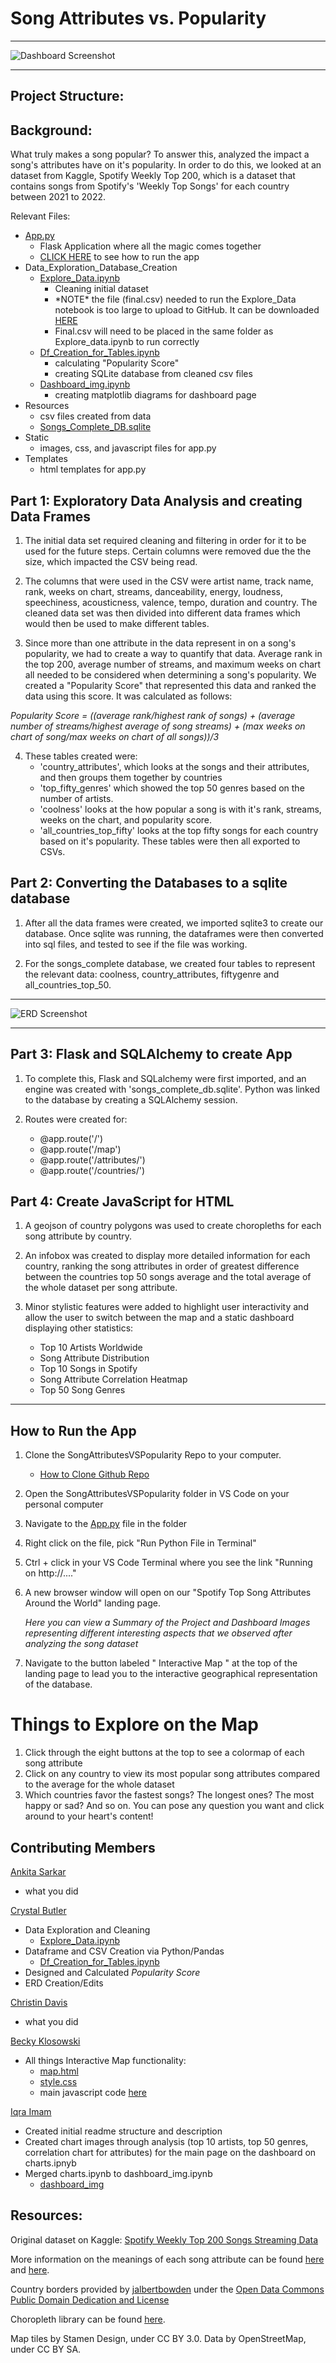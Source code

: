 # Song Attributes vs. Popularity
- - -
![Dashboard Screenshot](static/Images/full_map_screenshot.png)
- - -
## **Project Structure:**
## **Background:**
What truly makes a song popular? To answer this, analyzed the impact a song's attributes have on it's popularity. In order to do this, we looked at an dataset from Kaggle, Spotify Weekly Top 200, which is a dataset that contains songs from Spotify's 'Weekly Top Songs' for each country between 2021 to 2022. 


Relevant Files:
- [App.py](app.py)
  - Flask Application where all the magic comes together
  - [CLICK HERE](#how-to-run-the-app) to see how to run the app
- Data_Exploration_Database_Creation
  - [Explore_Data.ipynb](Data_Exploration__Database_Creation/Explore_data.ipynb)
    - Cleaning initial dataset
    - \*NOTE\* the file (final.csv) needed to run the Explore_Data notebook is too large to upload to GitHub. It can be downloaded [HERE](https://www.kaggle.com/datasets/yelexa/spotify200/download?datasetVersionNumber=1)
    - Final.csv will need to be placed in the same folder as Explore_data.ipynb to run correctly
  - [Df_Creation_for_Tables.ipynb](Data_Exploration__Database_Creation/Df_creation_for_tables.ipynb)
    - calculating "Popularity Score"
    - creating SQLite database from cleaned csv files
  - [Dashboard_img.ipynb](Data_Exploration__Database_Creation/dashboard_img.ipynb)
    - creating matplotlib diagrams for dashboard page
- Resources
  - csv files created from data
  - [Songs_Complete_DB.sqlite](Resources/songs_complete_db.sqlite)
- Static
  - images, css, and javascript files for app.py
- Templates
  - html templates for app.py






## **Part 1: Exploratory Data Analysis and creating Data Frames**
1. The initial data set required cleaning and filtering in order for it to be used for the future steps. Certain columns were removed due the the size, which impacted the CSV being read. 

2. The columns that were used in the CSV were artist name, track name, rank, weeks on chart, streams, danceability, energy, loudness, speechiness, acousticness, valence, tempo, duration and country. The cleaned data set was then divided into different data frames which would then be used to make different tables. 

3. Since more than one attribute in the data represent in on a song's popularity, we had to create a way to quantify that data. Average rank in the top 200, average number of streams, and maximum weeks on chart all needed to be considered when determining a song's popularity. We created a "Popularity Score" that represented this data and ranked the data using this score. It was calculated as follows:

*Popularity Score = ((average rank/highest rank of songs) + (average number of streams/highest average of song streams) + (max weeks on chart of song/max weeks on chart of all songs))/3*

4. These tables created were: 
   - 'country_attributes', which looks at the songs and their attributes, and then groups them together by countries
   - 'top_fifty_genres' which showed the top 50 genres based on the number of artists. 
   - 'coolness' looks at the how popular a song is with it's rank, streams, weeks on the chart, and popularity score. 
   - 'all_countries_top_fifty' looks at the top fifty songs for each country based on it's popularity.  These tables were then all exported to CSVs.


## **Part 2: Converting the Databases to a sqlite database**

1. After all the data frames were created, we imported sqlite3 to create our database. Once sqlite was running, the dataframes were then converted into sql files, and tested to see if the file was working. 

2. For the songs_complete database, we created four tables to represent the relevant data: coolness, country_attributes, fiftygenre and all_countries_top_50. 
- - -
![ERD Screenshot](static/Images/ERD_Songs_Complete_DB.png)
- - - 

## **Part 3: Flask and SQLAlchemy to create App**

1. To complete this, Flask and SQLalchemy were first imported, and an engine was created with 'songs_complete_db.sqlite'. Python was linked to the database by creating a SQLAlchemy session.

2. Routes were created for:
   - @app.route('/')
   - @app.route('/map')
   - @app.route('/attributes/<attribute>')
   - @app.route('/countries/<country>')

## **Part 4: Create JavaScript for HTML**
1. A geojson of country polygons was used to create choropleths for each song attribute by country.

2. An infobox was created to display more detailed information for each country, ranking the song attributes in order of greatest difference between the countries top 50 songs average and the total average of the whole dataset per song attribute.

3. Minor stylistic features were added to highlight user interactivity and allow the user to switch between the map and a static dashboard displaying other statistics:
   - Top 10 Artists Worldwide
   - Song Attribute Distribution
   - Top 10 Songs in Spotify
   - Song Attribute Correlation Heatmap
   - Top 50 Song Genres

- - -

## How to Run the App

1. Clone the SongAttributesVSPopularity Repo to your computer.
   - [How to Clone Github Repo](https://docs.github.com/en/repositories/creating-and-managing-repositories/cloning-a-repository)

2. Open the SongAttributesVSPopularity folder in VS Code on your personal computer

3. Navigate to the [App.py](app.py) file in the folder

4. Right click on the file, pick "Run Python File in Terminal"

5. Ctrl + click in your VS Code Terminal where you see the link "Running on http://...."

6. A new browser window will open on our "Spotify Top Song Attributes Around the World" landing page.

   *Here you can view a Summary of the Project and Dashboard Images representing different interesting aspects that we observed after analyzing the song dataset*

7. Navigate to the button labeled " Interactive Map " at the top of the landing page to lead you to the interactive geographical representation of the database.

# Things to Explore on the Map

1. Click through the eight buttons at the top to see a colormap of each song attribute
2. Click on any country to view its most popular song attributes compared to the average for the whole dataset
3. Which countries favor the fastest songs?  The longest ones?  The most happy or sad?  And so on.  You can pose any question you want and click around to your heart's content!

## Contributing Members

[Ankita Sarkar](https://github.com/Luckypal8) 
- what you did

[Crystal Butler](https://github.com/cmbutler83) 
- Data Exploration and Cleaning
  - [Explore_Data.ipynb](Data_Exploration__Database_Creation/Explore_data.ipynb)
- Dataframe and CSV Creation via Python/Pandas
  - [Df_Creation_for_Tables.ipynb](Data_Exploration__Database_Creation/Df_creation_for_tables.ipynb)
- Designed and Calculated *Popularity Score*
- ERD Creation/Edits

[Christin Davis](https://github.com/christinamberdavis) 
- what you did 

[Becky Klosowski](https://github.com/andcetera) 
- All things Interactive Map functionality:
  - [map.html](templates/map.html)
  - [style.css](static/css/style.css)
  - main javascript code [here](static/js/logic.js)

[Iqra Imam](https://github.com/iimam07) 
- Created initial readme structure and description
- Created chart images through analysis (top 10 artists, top 50 genres, correlation chart for attributes) for the main page on the dashboard on   charts.ipnyb
- Merged charts.ipynb to dashboard_img.ipynb
  - [dashboard_img](Data_Exploration__Database_Creation/dashboard_img.ipynb)





## Resources:
Original dataset on Kaggle: [Spotify Weekly Top 200 Songs Streaming Data](https://www.kaggle.com/datasets/yelexa/spotify200)

More information on the meanings of each song attribute can be found [here](https://developer.spotify.com/documentation/web-api/reference/#/operations/get-several-audio-features) and [here](https://www.kaggle.com/code/mohitkr05/spotify-data-visualization). 

Country borders provided by [jalbertbowden](https://github.com/datasets/geo-countries) under the [Open Data Commons Public Domain Dedication and License](https://opendatacommons.org/licenses/pddl/1-0/)

Choropleth library can be found [here](https://github.com/timwis/leaflet-choropleth/).  

Map tiles by Stamen Design, under CC BY 3.0. Data by OpenStreetMap, under CC BY SA.
